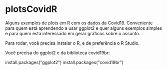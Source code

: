 # plotsCovidR
Alguns exemplos de plots em R com os dados da Covid19. Conveniente para quem está aprendendo a usar ggplot2 e quer alguns exemplos simples e para quem está interessado em gerar gráficos sobre o assunto.

Para rodar, você precisa instalar o R, e de preferência o R Studio.

Você precisa do ggplot2 e da biblioteca covid19br:

install.packages("ggplot2")
install.packages("covid19br")
